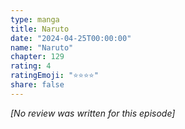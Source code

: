 ```yaml
---
type: manga
title: Naruto
date: "2024-04-25T00:00:00"
name: "Naruto"
chapter: 129
rating: 4
ratingEmoji: "⭐️⭐️⭐️⭐️"
share: false
---
```


_[No review was written for this episode]_